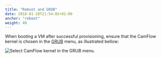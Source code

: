 ```yaml
---
title: "Reboot and GRUB"
date: 2018-01-28T21:54:02+01:00
anchor: "reboot"
weight: 40
---
```


When booting a VM after successful provisioning, ensure that the CamFlow kernel
is chosen in the [GRUB](https://www.gnu.org/software/grub/) menu, as illustrated
bellow:

![Select CamFlow kernel in the GRUB menu.](./images/grub.png)
